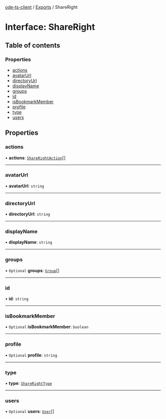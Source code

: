 [ode-ts-client](../README.md) / [Exports](../modules.md) / ShareRight

# Interface: ShareRight

## Table of contents

### Properties

- [actions](ShareRight.md#actions)
- [avatarUrl](ShareRight.md#avatarurl)
- [directoryUrl](ShareRight.md#directoryurl)
- [displayName](ShareRight.md#displayname)
- [groups](ShareRight.md#groups)
- [id](ShareRight.md#id)
- [isBookmarkMember](ShareRight.md#isbookmarkmember)
- [profile](ShareRight.md#profile)
- [type](ShareRight.md#type)
- [users](ShareRight.md#users)

## Properties

### actions

• **actions**: [`ShareRightAction`](ShareRightAction.md)[]

___

### avatarUrl

• **avatarUrl**: `string`

___

### directoryUrl

• **directoryUrl**: `string`

___

### displayName

• **displayName**: `string`

___

### groups

• `Optional` **groups**: [`Group`](Group.md)[]

___

### id

• **id**: `string`

___

### isBookmarkMember

• `Optional` **isBookmarkMember**: `boolean`

___

### profile

• `Optional` **profile**: `string`

___

### type

• **type**: [`ShareRightType`](../modules.md#sharerighttype)

___

### users

• `Optional` **users**: [`User`](User.md)[]
